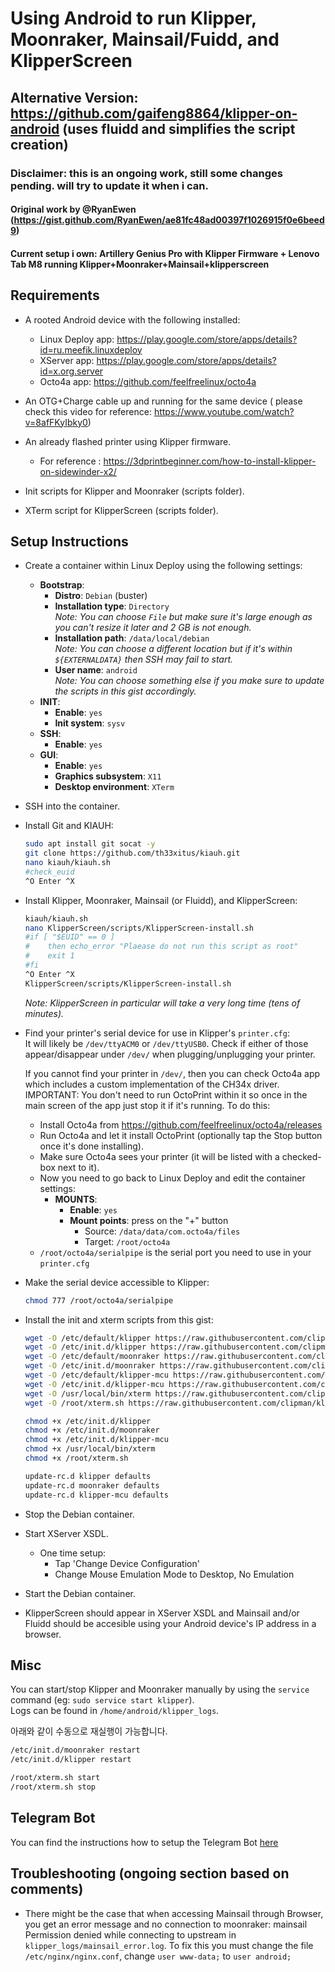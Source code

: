# Using Android to run Klipper, Moonraker, Mainsail/Fuidd, and KlipperScreen
## Alternative Version: https://github.com/gaifeng8864/klipper-on-android (uses fluidd and simplifies the script creation)

### Disclaimer: this is an ongoing work, still some changes pending. will try to update it when i can.
#### Original work by @RyanEwen (https://gist.github.com/RyanEwen/ae81fc48ad00397f1026915f0e6beed9)
#### Current setup i own: Artillery Genius Pro with Klipper Firmware + Lenovo Tab M8 running Klipper+Moonraker+Mainsail+klipperscreen
## Requirements
- A rooted Android device with the following installed:
  - Linux Deploy app: https://play.google.com/store/apps/details?id=ru.meefik.linuxdeploy
  - XServer app: https://play.google.com/store/apps/details?id=x.org.server
  - Octo4a app: https://github.com/feelfreelinux/octo4a
- An OTG+Charge cable up and running for the same device ( please check this video for reference: https://www.youtube.com/watch?v=8afFKyIbky0)
- An already flashed printer using Klipper firmware. 
  - For reference : https://3dprintbeginner.com/how-to-install-klipper-on-sidewinder-x2/

- Init scripts for Klipper and Moonraker (scripts folder).
- XTerm script for KlipperScreen (scripts folder).
 
## Setup Instructions
- Create a container within Linux Deploy using the following settings:
  - **Bootstrap**:
    - **Distro**: `Debian` (buster)
    - **Installation type**: `Directory`  
    *Note: You can choose `File` but make sure it's large enough as you can't resize it later and 2 GB is not enough.*  
    - **Installation path**: `/data/local/debian`  
    *Note: You can choose a different location but if it's within `${EXTERNALDATA}` then SSH may fail to start.*  
    - **User name**: `android`  
    *Note: You can choose something else if you make sure to update the scripts in this gist accordingly.*  
  - **INIT**:
    - **Enable**: `yes`
    - **Init system**: `sysv`
  - **SSH**:
    - **Enable**: `yes`
  - **GUI**:
    - **Enable**: `yes`
    - **Graphics subsystem**: `X11`
    - **Desktop environment**: `XTerm`
- SSH into the container.
- Install Git and KIAUH: 
  ```bash
  sudo apt install git socat -y
  git clone https://github.com/th33xitus/kiauh.git
  nano kiauh/kiauh.sh
  #check_euid
  ^O Enter ^X
  ```
- Install Klipper, Moonraker, Mainsail (or Fluidd), and KlipperScreen:
  ```bash 
  kiauh/kiauh.sh
  nano KlipperScreen/scripts/KlipperScreen-install.sh
  #if [ "$EUID" == 0 ]
  #    then echo_error "Plaease do not run this script as root"
  #    exit 1
  #fi
  ^O Enter ^X
  KlipperScreen/scripts/KlipperScreen-install.sh
  ```
  *Note: KlipperScreen in particular will take a very long time (tens of minutes).*  
- Find your printer's serial device for use in Klipper's `printer.cfg`:  
  It will likely be `/dev/ttyACM0` or `/dev/ttyUSB0`. Check if either of those appear/disappear under `/dev/` when plugging/unplugging your printer.  
  
  If you cannot find your printer in `/dev/`, then you can check Octo4a app which includes a custom implementation of the CH34x driver. IMPORTANT: You don't need to run OctoPrint within it so once in the main screen of the app just stop it if it's running. To do this:   
    - Install Octo4a from https://github.com/feelfreelinux/octo4a/releases
    - Run Octo4a and let it install OctoPrint (optionally tap the Stop button once it's done installing).
    - Make sure Octo4a sees your printer (it will be listed with a checked-box next to it).
    - Now you need to go back to Linux Deploy and edit the container settings:
      - **MOUNTS**:
          - **Enable**: `yes`
          - **Mount points**: press on the "+" button
            - Source: `/data/data/com.octo4a/files`
            - Target: `/root/octo4a`
    - `/root/octo4a/serialpipe` is the serial port you need to use in your `printer.cfg`
- Make the serial device accessible to Klipper:
    ```bash
    chmod 777 /root/octo4a/serialpipe
    ```
- Install the init and xterm scripts from this gist:  
  ```bash
  wget -O /etc/default/klipper https://raw.githubusercontent.com/clipman/klipper-on-android/main/scripts/etc_default_klipper
  wget -O /etc/init.d/klipper https://raw.githubusercontent.com/clipman/klipper-on-android/main/scripts/etc_init.d_klipper
  wget -O /etc/default/moonraker https://raw.githubusercontent.com/clipman/klipper-on-android/main/scripts/etc_default_moonraker
  wget -O /etc/init.d/moonraker https://raw.githubusercontent.com/clipman/klipper-on-android/main/scripts/etc_init.d_moonraker
  wget -O /etc/default/klipper-mcu https://raw.githubusercontent.com/clipman/klipper-on-android/main/scripts/etc_default_klipper-mcu
  wget -O /etc/init.d/klipper-mcu https://raw.githubusercontent.com/clipman/klipper-on-android/main/scripts/etc_init.d_klipper-mcu
  wget -O /usr/local/bin/xterm https://raw.githubusercontent.com/clipman/klipper-on-android/main/scripts/usr_local_bin_xterm
  wget -O /root/xterm.sh https://raw.githubusercontent.com/clipman/klipper-on-android/main/scripts/xterm.sh
  
  chmod +x /etc/init.d/klipper 
  chmod +x /etc/init.d/moonraker 
  chmod +x /etc/init.d/klipper-mcu
  chmod +x /usr/local/bin/xterm
  chmod +x /root/xterm.sh

  update-rc.d klipper defaults
  update-rc.d moonraker defaults
  update-rc.d klipper-mcu defaults
  ```
- Stop the Debian container.
- Start XServer XSDL.
    - One time setup: 
        - Tap 'Change Device Configuration'
        - Change Mouse Emulation Mode to Desktop, No Emulation
- Start the Debian container.
- KlipperScreen should appear in XServer XSDL and Mainsail and/or Fluidd should be accesible using your Android device's IP address in a browser.

## Misc
You can start/stop Klipper and Moonraker manually by using the `service` command (eg: `sudo service start klipper`).  
Logs can be found in `/home/android/klipper_logs`.

아래와 같이 수동으로 재실행이 가능합니다.

  ```bash
  /etc/init.d/moonraker restart 
  /etc/init.d/klipper restart

  /root/xterm.sh start 
  /root/xterm.sh stop
  ```

## Telegram Bot
You can find the instructions how to setup the Telegram Bot [here](https://github.com/d4rk50ul1/klipper-on-android/blob/main/telegram_instructions.md)

## Troubleshooting (ongoing section based on comments)
- There might be the case that when accessing Mainsail through Browser, you get an error message and no connection to moonraker: mainsail Permission denied while connecting to upstream in `klipper_logs/mainsail_error.log`. To fix this you must change the file `/etc/nginx/nginx.conf`, change `user www-data;` to `user android;` 
